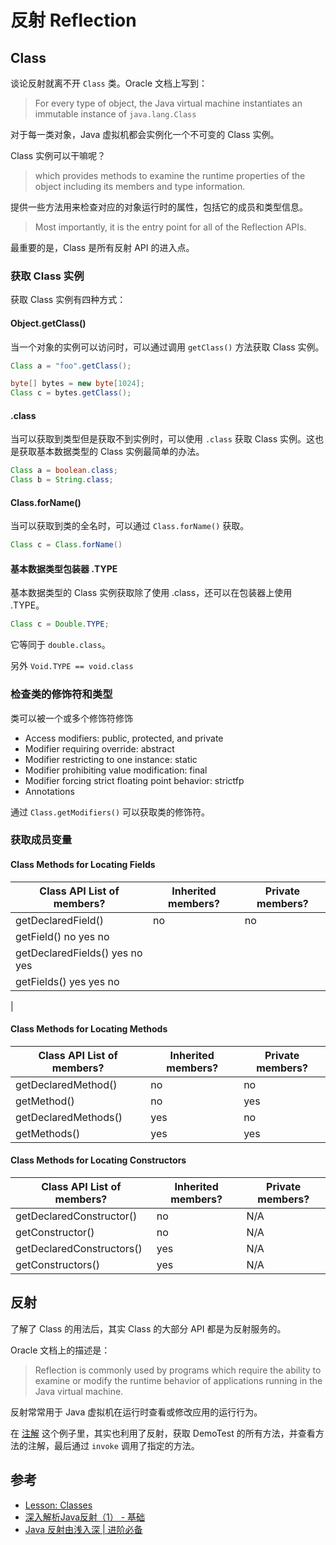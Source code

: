 # 反射 Reflection

## Class

谈论反射就离不开 `Class` 类。Oracle 文档上写到：

> For every type of object, the Java virtual machine instantiates an immutable instance of `java.lang.Class`

对于每一类对象，Java 虚拟机都会实例化一个不可变的 Class 实例。

Class 实例可以干嘛呢？

> which provides methods to examine the runtime properties of the object including its members and type information.

提供一些方法用来检查对应的对象运行时的属性，包括它的成员和类型信息。

> Most importantly, it is the entry point for all of the Reflection APIs.

最重要的是，Class 是所有反射 API 的进入点。

### 获取 Class 实例

获取 Class 实例有四种方式：

#### Object.getClass()

当一个对象的实例可以访问时，可以通过调用 `getClass()` 方法获取 Class 实例。

```java
Class a = "foo".getClass();

byte[] bytes = new byte[1024];
Class c = bytes.getClass();
```

#### .class

当可以获取到类型但是获取不到实例时，可以使用 `.class` 获取 Class 实例。这也是获取基本数据类型的 Class 实例最简单的办法。

```java
Class a = boolean.class;
Class b = String.class;
```

#### Class.forName()

当可以获取到类的全名时，可以通过 `Class.forName()` 获取。

```java
Class c = Class.forName()
```

#### 基本数据类型包装器 .TYPE

基本数据类型的 Class 实例获取除了使用 .class，还可以在包装器上使用 .TYPE。

```java
Class c = Double.TYPE;
```

它等同于 `double.class`。

另外 `Void.TYPE == void.class`

### 检查类的修饰符和类型

类可以被一个或多个修饰符修饰

- Access modifiers: public, protected, and private
- Modifier requiring override: abstract
- Modifier restricting to one instance: static
- Modifier prohibiting value modification: final
- Modifier forcing strict floating point behavior: strictfp
- Annotations

通过 `Class.getModifiers()` 可以获取类的修饰符。

### 获取成员变量


#### Class Methods for Locating Fields

| Class API	List of members? |	Inherited members? | Private members? |
| --- | --- | --- |
| getDeclaredField() |	no |	no	| yes |
| getField()	no	yes	no
| getDeclaredFields()	yes	no	yes
| getFields()	yes	yes	no
| 

#### Class Methods for Locating Methods

| Class API	List of members?	| Inherited members?| Private members?|
| --- | --- | --- |
| getDeclaredMethod() |	no| no|	yes|
| getMethod()	| no	|yes	|no|
| getDeclaredMethods() |	yes |	no	| yes |
| getMethods()|	yes	|yes	|no|
 
####  Class Methods for Locating Constructors

| Class API	List of members?	| Inherited members?| Private members?|
| --- | --- | --- |
| getDeclaredConstructor()|	no	|N/A	|yes|
| getConstructor()|	no|	N/A|	no|
| getDeclaredConstructors()	|yes|	N/A|	yes|
| getConstructors()|	yes	|N/A	|no|

## 反射

了解了 Class 的用法后，其实 Class 的大部分 API 都是为反射服务的。

Oracle 文档上的描述是：

> Reflection is commonly used by programs which require the ability to examine or modify the runtime behavior of applications running in the Java virtual machine. 

反射常常用于 Java 虚拟机在运行时查看或修改应用的运行行为。

在 [注解](../annotation/Demo.java) 这个例子里，其实也利用了反射，获取 DemoTest 的所有方法，并查看方法的注解，最后通过 `invoke` 调用了指定的方法。

## 参考

- [Lesson: Classes](https://docs.oracle.com/javase/tutorial/reflect/class/index.html)
- [深入解析Java反射（1） - 基础](https://www.sczyh30.com/posts/Java/java-reflection-1/)
- [Java 反射由浅入深 | 进阶必备](https://juejin.im/post/598ea9116fb9a03c335a99a4)

